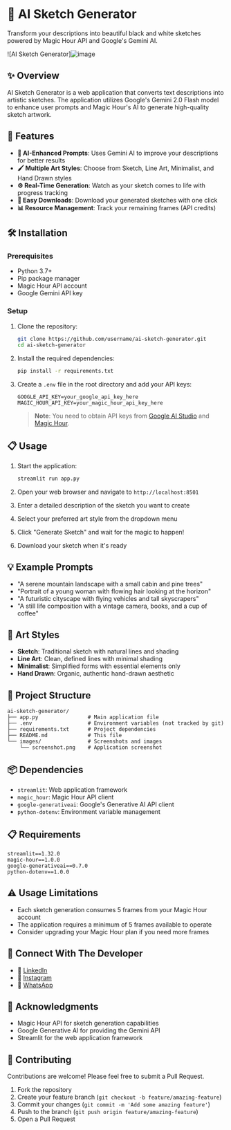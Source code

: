 # 🎨 AI Sketch Generator

Transform your descriptions into beautiful black and white sketches powered by Magic Hour API and Google's Gemini AI.

![AI Sketch Generator]![image](https://github.com/user-attachments/assets/081e6fd9-47a1-4a04-91b9-d4924338cf33)


## ✨ Overview

AI Sketch Generator is a web application that converts text descriptions into artistic sketches. The application utilizes Google's Gemini 2.0 Flash model to enhance user prompts and Magic Hour's AI to generate high-quality sketch artwork.

## 🚀 Features

- **🧠 AI-Enhanced Prompts**: Uses Gemini AI to improve your descriptions for better results
- **🖌️ Multiple Art Styles**: Choose from Sketch, Line Art, Minimalist, and Hand Drawn styles
- **⚙️ Real-Time Generation**: Watch as your sketch comes to life with progress tracking
- **💾 Easy Downloads**: Download your generated sketches with one click
- **📊 Resource Management**: Track your remaining frames (API credits)

## 🛠️ Installation

### Prerequisites

- Python 3.7+
- Pip package manager
- Magic Hour API account
- Google Gemini API key

### Setup

1. Clone the repository:
   ```bash
   git clone https://github.com/username/ai-sketch-generator.git
   cd ai-sketch-generator
   ```

2. Install the required dependencies:
   ```bash
   pip install -r requirements.txt
   ```

3. Create a `.env` file in the root directory and add your API keys:
   ```
   GOOGLE_API_KEY=your_google_api_key_here
   MAGIC_HOUR_API_KEY=your_magic_hour_api_key_here
   ```

   > **Note**: You need to obtain API keys from [Google AI Studio](https://makersuite.google.com/app/apikey) and [Magic Hour](https://magic.hour/account).

## 📋 Usage

1. Start the application:
   ```bash
   streamlit run app.py
   ```

2. Open your web browser and navigate to `http://localhost:8501`

3. Enter a detailed description of the sketch you want to create

4. Select your preferred art style from the dropdown menu

5. Click "Generate Sketch" and wait for the magic to happen!

6. Download your sketch when it's ready

## 💡 Example Prompts

- "A serene mountain landscape with a small cabin and pine trees"
- "Portrait of a young woman with flowing hair looking at the horizon"
- "A futuristic cityscape with flying vehicles and tall skyscrapers"
- "A still life composition with a vintage camera, books, and a cup of coffee"

## 🧩 Art Styles

- **Sketch**: Traditional sketch with natural lines and shading
- **Line Art**: Clean, defined lines with minimal shading
- **Minimalist**: Simplified forms with essential elements only
- **Hand Drawn**: Organic, authentic hand-drawn aesthetic

## 📁 Project Structure

```
ai-sketch-generator/
├── app.py                # Main application file
├── .env                  # Environment variables (not tracked by git)
├── requirements.txt      # Project dependencies
├── README.md             # This file
└── images/               # Screenshots and images
    └── screenshot.png    # Application screenshot
```

## 📦 Dependencies

- `streamlit`: Web application framework
- `magic_hour`: Magic Hour API client
- `google-generativeai`: Google's Generative AI API client
- `python-dotenv`: Environment variable management

## 📋 Requirements

```
streamlit==1.32.0
magic-hour==1.0.0
google-generativeai==0.7.0
python-dotenv==1.0.0
```

## ⚠️ Usage Limitations

- Each sketch generation consumes 5 frames from your Magic Hour account
- The application requires a minimum of 5 frames available to operate
- Consider upgrading your Magic Hour plan if you need more frames

## 👋 Connect With The Developer

- 👔 [LinkedIn](https://www.linkedin.com/in/vitthal-sawant-maharastra01/)
- 📸 [Instagram](https://www.instagram.com/vitthal_sawant__/)
- 💬 [WhatsApp](https://wa.me/+918308075485)


## 🙏 Acknowledgments

- Magic Hour API for sketch generation capabilities
- Google Generative AI for providing the Gemini API
- Streamlit for the web application framework

## 🤝 Contributing

Contributions are welcome! Please feel free to submit a Pull Request.

1. Fork the repository
2. Create your feature branch (`git checkout -b feature/amazing-feature`)
3. Commit your changes (`git commit -m 'Add some amazing feature'`)
4. Push to the branch (`git push origin feature/amazing-feature`)
5. Open a Pull Request
